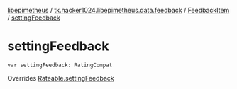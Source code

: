 [libepimetheus](../../index.md) / [tk.hacker1024.libepimetheus.data.feedback](../index.md) / [FeedbackItem](index.md) / [settingFeedback](./setting-feedback.md)

# settingFeedback

`var settingFeedback: RatingCompat`

Overrides [Rateable.settingFeedback](../../tk.hacker1024.libepimetheus.data/-rateable/setting-feedback.md)

